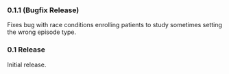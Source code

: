 ### 0.1.1 (Bugfix Release)

Fixes bug with race conditions enrolling patients to study sometimes setting the wrong episode type.

### 0.1 Release

Initial release.
